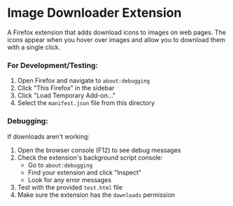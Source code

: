 # Image Downloader Extension

A Firefox extension that adds download icons to images on web pages. The icons appear when you hover over images and allow you to download them with a single click.

### For Development/Testing:

1. Open Firefox and navigate to `about:debugging`
2. Click "This Firefox" in the sidebar
3. Click "Load Temporary Add-on..."
4. Select the `manifest.json` file from this directory

### Debugging:

If downloads aren't working:

1. Open the browser console (F12) to see debug messages
2. Check the extension's background script console:
   - Go to `about:debugging`
   - Find your extension and click "Inspect"
   - Look for any error messages
3. Test with the provided `test.html` file
4. Make sure the extension has the `downloads` permission
